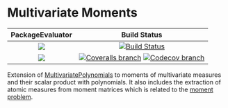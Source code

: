 # Multivariate Moments

| **PackageEvaluator** | **Build Status** |
|:--------------------:|:----------------:|
| [![][pkg-0.6-img]][pkg-0.6-url] | [![Build Status][build-img]][build-url] |
| [![][pkg-0.7-img]][pkg-0.7-url] | [![Coveralls branch][coveralls-img]][coveralls-url] [![Codecov branch][codecov-img]][codecov-url] |

Extension of [MultivariatePolynomials](https://github.com/JuliaAlgebra/MultivariatePolynomials.jl) to moments of multivariate measures and their scalar product with polynomials.
It also includes the extraction of atomic measures from moment matrices which is related to the [moment problem](https://en.wikipedia.org/wiki/Moment_problem).

[pkg-0.6-img]: http://pkg.julialang.org/badges/MultivariateMoments_0.6.svg
[pkg-0.6-url]: http://pkg.julialang.org/?pkg=MultivariateMoments
[pkg-0.7-img]: http://pkg.julialang.org/badges/MultivariateMoments_0.7.svg
[pkg-0.7-url]: http://pkg.julialang.org/?pkg=MultivariateMoments

[build-img]: https://travis-ci.org/JuliaAlgebra/MultivariateMoments.jl.svg?branch=master
[build-url]: https://travis-ci.org/JuliaAlgebra/MultivariateMoments.jl
[coveralls-img]: https://coveralls.io/repos/github/JuliaAlgebra/MultivariateMoments.jl/badge.svg?branch=master
[coveralls-url]: https://coveralls.io/github/JuliaAlgebra/MultivariateMoments.jl?branch=master
[codecov-img]: http://codecov.io/github/JuliaAlgebra/MultivariateMoments.jl/coverage.svg?branch=master
[codecov-url]: http://codecov.io/github/JuliaAlgebra/MultivariateMoments.jl?branch=master
